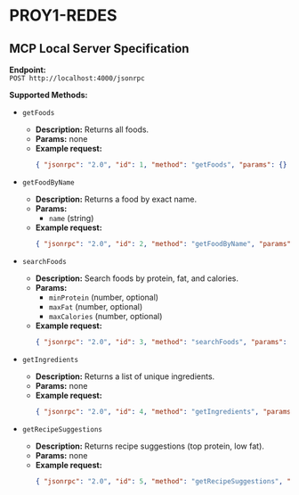 # PROY1-REDES

## MCP Local Server Specification

**Endpoint:**  
`POST http://localhost:4000/jsonrpc`

**Supported Methods:**

- `getFoods`
	- **Description:** Returns all foods.
	- **Params:** none
	- **Example request:**
		```json
		{ "jsonrpc": "2.0", "id": 1, "method": "getFoods", "params": {} }
		```

- `getFoodByName`
	- **Description:** Returns a food by exact name.
	- **Params:**
		- `name` (string)
	- **Example request:**
		```json
		{ "jsonrpc": "2.0", "id": 2, "method": "getFoodByName", "params": { "name": "almond butter" } }
		```

- `searchFoods`
	- **Description:** Search foods by protein, fat, and calories.
	- **Params:**
		- `minProtein` (number, optional)
		- `maxFat` (number, optional)
		- `maxCalories` (number, optional)
	- **Example request:**
		```json
		{ "jsonrpc": "2.0", "id": 3, "method": "searchFoods", "params": { "minProtein": 5, "maxFat": 10 } }
		```

- `getIngredients`
	- **Description:** Returns a list of unique ingredients.
	- **Params:** none
	- **Example request:**
		```json
		{ "jsonrpc": "2.0", "id": 4, "method": "getIngredients", "params": {} }
		```

- `getRecipeSuggestions`
	- **Description:** Returns recipe suggestions (top protein, low fat).
	- **Params:** none
	- **Example request:**
		```json
		{ "jsonrpc": "2.0", "id": 5, "method": "getRecipeSuggestions", "params": {} }
		```